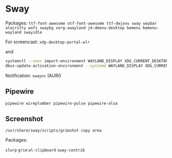 # Sway

Packages:
`ttf-font-awesome otf-font-awesome ttf-dejavu sway waybar alacritty wofi swaybg xorg-xwayland j4-dmenu-desktop bemenu bemenu-wayland swayidle`

For screencast:
`xdg-desktop-portal-wlr`

and
```sh
systemctl --user import-environment WAYLAND_DISPLAY XDG_CURRENT_DESKTOP
dbus-update-activation-environment --systemd WAYLAND_DISPLAY XDG_CURRENT_DESKTOP=sway
```

Notification: `swaync` (AUR0

## Pipewire

`pipewire wireplumber pipewire-pulse pipewire-alsa`

## Screenshot

`/usr/share/sway/scripts/grimshot copy area`

Packages:

`slurp` `grim` `wl-clipboard` `sway-contrib`
